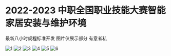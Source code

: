 # 2022-2023 中职全国职业技能大赛智能家居安装与维护环境
最新八小时规程标准开发
图片仅展示部分
有意者私




![1](https://user-images.githubusercontent.com/88393237/224018079-0a567090-1b06-42f1-bed9-9295d1b4b99b.jpg)
![2](https://user-images.githubusercontent.com/88393237/224018101-a53c5065-608a-428f-9951-98b92e32cd81.jpg)
![3](https://user-images.githubusercontent.com/88393237/224018149-e601793c-8b19-456e-ad57-2e5c359802e2.jpg)
![4](https://user-images.githubusercontent.com/88393237/224018164-c26d52c1-36c6-49e7-b535-420eeec1b88e.jpg)
![5](https://user-images.githubusercontent.com/88393237/224018178-8c15cd3c-a9cc-4388-ae58-1381c9dc61b0.png)
![6](https://user-images.githubusercontent.com/88393237/224018192-ab153636-f15d-409f-9bba-64e1866e46de.jpg)
